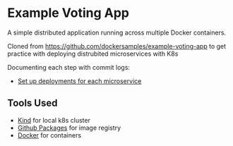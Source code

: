 # Example Voting App

A simple distributed application running across multiple Docker containers.

Cloned from <https://github.com/dockersamples/example-voting-app> to get practice with deploying distrubited microservices with K8s

Documenting each step with commit logs:

- [Set up deployments for each microservice](https://github.com/nommuna/k8s-example-voting-app/tree/bf64a8c290e841d965940fd6a504c23479845330/k8s-specifications)

## Tools Used

- [Kind](https://kind.sigs.k8s.io/) for local k8s cluster
- [Github Packages](https://github.com/features/packages) for image registry
- [Docker](https://www.docker.com/) for containers
